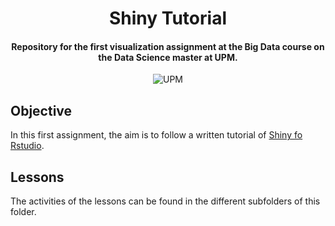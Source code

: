 <h1 align="center">Shiny Tutorial</h1>
<h4 align="center">Repository for the first visualization assignment at the Big Data course on the Data Science master at UPM. </h4>

<p align="center">
  <img alt="UPM" src="https://img.shields.io/badge/EIT%20Digital-UPM-blue?style=flat-square">
</p>

## Objective
In this first assignment, the aim is to follow a written tutorial of [Shiny fo Rstudio](https://shiny.rstudio.com/tutorial/written-tutorial/lesson1/). 

## Lessons
The activities of the lessons can be found in the different subfolders of this folder.
